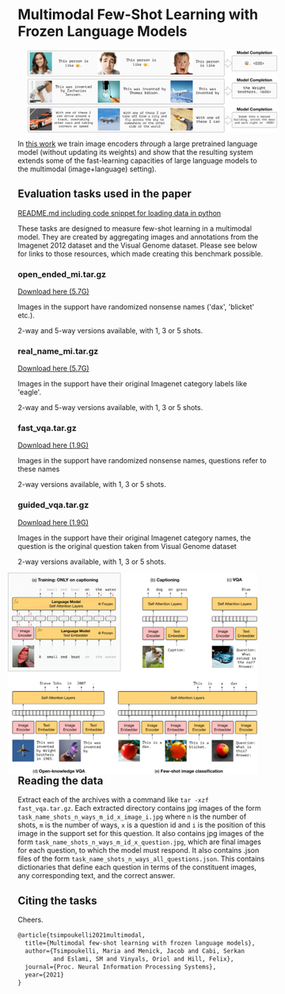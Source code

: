 
# Multimodal Few-Shot Learning with Frozen Language Models

<img align="center" src="headline-1.png" width="800" hspace="20">

In [this work](https://arxiv.org/abs/2106.13884) we train image encoders *through* a large pretrained language model (without updating its weights) and show that the resulting system extends some of the fast-learning capacities of large language models to the multimodal (image+language) setting).

## Evaluation tasks used in the paper

[README.md including code snippet for loading data in python](https://storage.googleapis.com/dm-few-shot-learning-benchmarks/README.md)

These tasks are designed to measure few-shot learning in a multimodal model.
They are created by aggregating images and annotations from the Imagenet 2012
dataset and the Visual Genome dataset. Please see below for links to those
resources, which made creating this benchmark possible.

### open_ended_mi.tar.gz

[Download here (5.7G)](https://storage.googleapis.com/dm-few-shot-learning-benchmarks/open_ended_mi.tar.gz)

Images in the support have randomized nonsense names ('dax', 'blicket' etc.). 

2-way and 5-way versions available, with 1, 3 or 5 shots.

### real_name_mi.tar.gz

[Download here (5.7G)](https://storage.googleapis.com/dm-few-shot-learning-benchmarks/real_name_mi.tar.gz)

Images in the support have their original Imagenet category labels like 'eagle'.

2-way and 5-way versions available, with 1, 3 or 5 shots.

### fast_vqa.tar.gz

[Download here (1.9G)](https://storage.googleapis.com/dm-few-shot-learning-benchmarks/fast_vqa.tar.gz)

Images in the support have randomized nonsense names, questions refer to these
names

2-way versions available, with 1, 3 or 5 shots.

### guided_vqa.tar.gz

[Download here (1.9G)](https://storage.googleapis.com/dm-few-shot-learning-benchmarks/guided_vqa.tar.gz)

Images in the support have their original Imagenet category names, the question
is the original question taken from Visual Genome dataset

2-way versions available, with 1, 3 or 5 shots.

<img align="right" src="method-1.png" width="600" hspace="20">

<br/>

## Reading the data

Extract each of the archives with a command like `tar -xzf fast_vqa.tar.gz`.
Each extracted directory contains jpg images of the form
`task_name_shots_n_ways_m_id_x_image_i.jpg` where `n` is the number of shots,
`m` is the number of ways, `x` is a question id and `i` is the position of this
image in the support set for this question. It also contains jpg images of the
form `task_name_shots_n_ways_m_id_x_question.jpg`, which are final images for
each question, to which the model must respond. It also contains .json files of
the form `task_name_shots_n_ways_all_questions.json`. This contains dictionaries
that define each question in terms of the constituent images, any corresponding
text, and the correct answer.

## Citing the tasks

Cheers. 

```
@article{tsimpoukelli2021multimodal,
  title={Multimodal few-shot learning with frozen language models},
  author={Tsimpoukelli, Maria and Menick, Jacob and Cabi, Serkan
          and Eslami, SM and Vinyals, Oriol and Hill, Felix},
  journal={Proc. Neural Information Processing Systems},
  year={2021}
}
```
